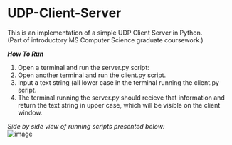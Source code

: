 # UDP-Client-Server
This is an implementation of a simple UDP Client Server in Python.</br>
(Part of introductory MS Computer Science graduate coursework.)

***How To Run***</br>
1. Open a terminal and run the server.py script: </br>
2. Open another terminal and run the client.py script. </br>
3. Input a text string (all lower case in the terminal running the client.py script.</br>
4. The terminal running the server.py should recieve that information and return the text string in upper case, which will be visible on the client window.</br>

*Side by side view of running scripts presented below:*</br>
![image](https://user-images.githubusercontent.com/13279722/209445990-ef7bfaca-c7ec-4430-9c8a-4806b52b645a.png)

